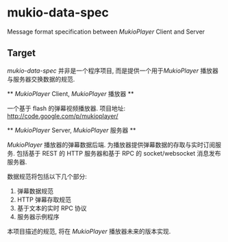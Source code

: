 mukio-data-spec
===============

Message format specification between *MukioPlayer* Client and Server

## Target

*mukio-data-spec* 并非是一个程序项目, 而是提供一个用于*MukioPlayer* 播放器与服务器交换数据的规范.

** *MukioPlayer* Client, *MukioPlayer* 播放器 **

一个基于 flash 的弹幕视频播放器.
项目地址: <http://code.google.com/p/mukioplayer/>

** *MukioPlayer* Server, *MukioPlayer* 服务器 **

*MukioPlayer* 播放器的弹幕数据后端. 为播放器提供弹幕数据的存取与实时订阅服务. 包括基于 REST 的 HTTP 服务器和基于 RPC 的 socket/websocket 消息发布服务器.

数据规范将包括以下几个部分:

1. 弹幕数据规范
2. HTTP 弹幕存取规范
3. 基于文本的实时 RPC 协议
4. 服务器示例程序

本项目描述的规范, 将在 *MukioPlayer* 播放器未来的版本实现. 


